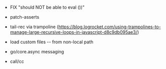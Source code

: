 - FIX "should NOT be able to eval ())"
- patch-asserts
- tail-rec via trampoline (https://blog.logrocket.com/using-trampolines-to-manage-large-recursive-loops-in-javascript-d8c9db095ae3/)

- load custom files -- from non-local path
- go/core.async messaging
- call/cc
